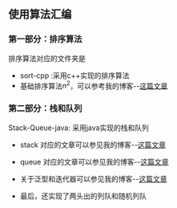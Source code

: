 ## 使用算法汇编

### 第一部分：排序算法

排序算法对应的文件夹是 
- sort-cpp :采用c++实现的排序算法
- 基础排序算法$n^2$，可以参考我的博客--[这篇文章](https://mazingan.github.io/2018/06/28/%E7%AE%97%E6%B3%95%E5%9F%BA%E7%A1%80%E2%80%94%E2%80%94%E5%9F%BA%E6%9C%AC%E6%8E%92%E5%BA%8F%E7%AE%97%E6%B3%95/)

### 第二部分：栈和队列
Stack-Queue-java: 采用java实现的栈和队列

- stack 对应的文章可以参见我的博客--[这篇文章](https://mazingan.github.io/2018/08/05/%E6%99%AE%E6%9E%97%E6%96%AF%E9%A1%BF%E7%AE%97%E6%B3%95%E8%AF%BE%E7%AC%AC%E4%BA%8C%E5%91%A8-stack/)

- queue 对应的文章可以参见我的博客--[这篇文章](https://mazingan.github.io/2018/08/13/%E6%99%AE%E6%9E%97%E6%96%AF%E9%A1%BF%E7%AE%97%E6%B3%95%E8%AF%BE%E7%AC%AC%E4%BA%8C%E5%91%A8-queue/)

- 关于泛型和迭代器可以参见我的博客--[这篇文章](https://mazingan.github.io/2018/08/14/%E6%99%AE%E6%9E%97%E6%96%AF%E9%A1%BF%E7%AE%97%E6%B3%95%E8%AF%BE%E7%AC%AC%E4%BA%8C%E5%91%A8-%E6%B3%9B%E5%9E%8B%EF%BC%8C%E8%BF%AD%E4%BB%A3%E5%99%A8%E5%92%8C%E5%8F%8C%E6%A0%88%E7%AE%97%E6%9C%AF%E8%A1%A8%E8%BE%BE%E5%BC%8F%E6%B1%82%E5%80%BC%E7%AE%97%E6%B3%95/)

- 最后，还实现了两头出的列队和随机列队
